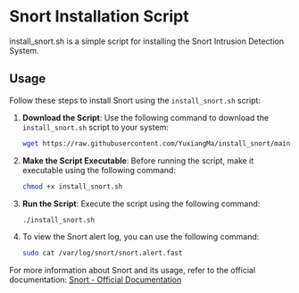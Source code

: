 # Snort Installation Script

install_snort.sh is a simple script for installing the Snort Intrusion Detection System.

## Usage

Follow these steps to install Snort using the `install_snort.sh` script:

1. **Download the Script**: Use the following command to download the `install_snort.sh` script to your system:

    ```bash
    wget https://raw.githubusercontent.com/YuxiangMa/install_snort/main/install_snort.sh
    ```

2. **Make the Script Executable**: Before running the script, make it executable using the following command:

    ```bash
    chmod +x install_snort.sh
    ```

3. **Run the Script**: Execute the script using the following command:

    ```bash
    ./install_snort.sh
    ```
    
4. To view the Snort alert log, you can use the following command:
    ```bash
    sudo cat /var/log/snort/snort.alert.fast
    
For more information about Snort and its usage, refer to the official documentation: [Snort - Official Documentation](https://www.snort.org/documents)
